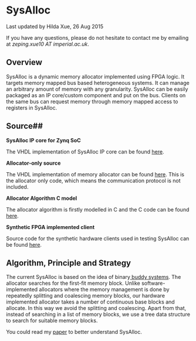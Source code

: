 # SysAlloc 

Last updated by Hilda Xue, 26 Aug 2015

If you have any questions, please do not hesitate to contact me by emailing at *zeping.xue10 AT imperial.ac.uk*.


## Overview ##

SysAlloc is a dynamic memory allocator implemented using FPGA logic. It targets memory mapped bus based heterogeneous systems. It can manage an arbitrary amount of memory with any granularity. SysAlloc can be easily packaged as an IP core/custom component and put on the bus. Clients on the same bus can request memory through memory mapped access to registers in SysAlloc.

## Source##

**SysAlloc IP core for Zynq SoC**

The VHDL implementation of SysAlloc IP core can be found [here](https://github.com/Hilx/Memory-Allocator-IP).

**Allocator-only source**

The VHDL implementation of memory allocator can be found [here](https://github.com/Hilx/RAM-Buddy-VHDL). This is the allocator only code, which means the communication protocol is not included.

**Allocator Algorithm C model**

The allocator algorithm is firstly modelled in C and the C code can be found [here](https://github.com/Hilx/RAM-Buddy-C-model).

**Synthetic FPGA implemented client**

Source code for the synthetic hardware clients used in testing SysAlloc can be found [here](https://github.com/Hilx/AXI-Peripherals/tree/master/FPGA_Client).

## Algorithm, Principle and Strategy ##

The current SysAlloc is based on the idea of binary[ buddy systems](https://en.wikipedia.org/wiki/Buddy_memory_allocation). The allocator searches for the first-fit memory block. Unlike software-implemented allocators where the memory management is done by repeatedly splitting and coalescing memory blocks, our hardware implemented allocator takes a number of continuous base blocks and allocate. In this way we avoid the splitting and coalescing. Apart from that, instead of searching in a list of memory blocks, we use a tree data structure to search for suitable memory blocks. 

You could read my [paper](https://github.com/Hilx/SysAlloc/tree/master/Paper) to better understand SysAlloc.